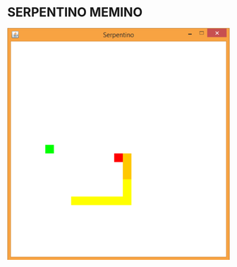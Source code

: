 # SERPENTINO MEMINO

![alt text](https://github.com/fl0wo/informatica-progetti/blob/master/Serpentino%20Memino/SerpentinoMemino.png)
